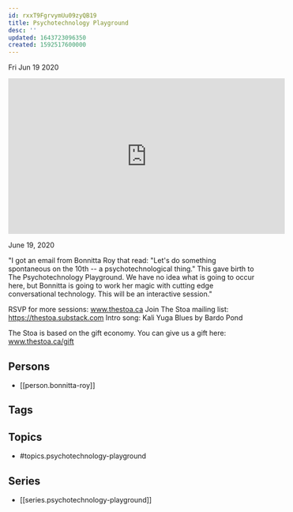```yaml
---
id: rxxT9FgrvymUu09zyQB19
title: Psychotechnology Playground
desc: ''
updated: 1643723096350
created: 1592517600000
---
```





Fri Jun 19 2020

<iframe width="560" height="315" src="https://www.youtube.com/embed/QrUSPekFyRw" title="Psychotechnology Playground w/ Bonnitta Roy (June 19, 2020)" frameborder="0" allow="accelerometer; autoplay; clipboard-write; encrypted-media; gyroscope; picture-in-picture" allowfullscreen ></iframe>

June 19, 2020

"I got an email from Bonnitta Roy that read: "Let's do something spontaneous on the 10th -- a psychotechnological thing." This gave birth to The Psychotechnology Playground. We have no idea what is going to occur here, but Bonnitta is going to work her magic with cutting edge conversational technology. This will be an interactive session."

RSVP for more sessions: www.thestoa.ca
Join The Stoa mailing list: https://thestoa.substack.com
Intro song: Kali Yuga Blues by Bardo Pond

The Stoa is based on the gift economy. You can give us a gift here: www.thestoa.ca/gift

## Persons

- [[person.bonnitta-roy]]

## Tags



## Topics

- #topics.psychotechnology-playground

## Series

- [[series.psychotechnology-playground]]

